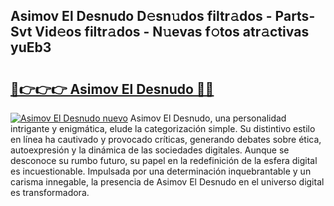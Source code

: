 ## Asimov El Desnudo D𝚎sn𝚞dos filtr𝚊dos - Parts-Svt Vid𝚎os filtr𝚊dos - N𝚞evas f𝚘tos atr𝚊ctivas yuEb3

# <h2><a href="http://mbby7p.tromn.icu/?c=Asimov+El+Desnudo">🔗👉👉👉 Asimov El Desnudo 🔗🔗</a></h2>

[![Asimov El Desnudo nuevo](https://i.imgur.com/pEAQMta.gif)](http://mbby7p.tromn.icu/?c=Asimov+El+Desnudo)
Asimov El Desnudo, una personalidad intrigante y enigmática, elude la categorización simple. Su distintivo estilo en línea ha cautivado y provocado críticas, generando debates sobre ética, autoexpresión y la dinámica de las sociedades digitales. Aunque se desconoce su rumbo futuro, su papel en la redefinición de la esfera digital es incuestionable. Impulsada por una determinación inquebrantable y un carisma innegable, la presencia de Asimov El Desnudo en el universo digital es transformadora.
